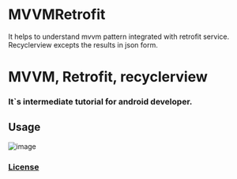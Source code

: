 # MVVMRetrofit
It helps to understand mvvm pattern integrated with retrofit service. Recyclerview excepts the results in json form.

**MVVM, Retrofit, recyclerview**
===================

### It`s intermediate tutorial for android developer.

## **Usage** ##
![image](https://i.ibb.co/zXnVqcq/Screenshot-2019-11-28-at-18-47-50.png)

### [License](./LICENSE)

